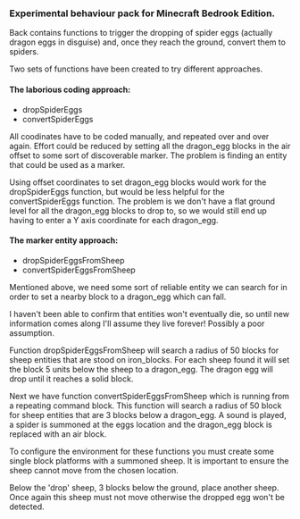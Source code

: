 ### Experimental behaviour pack for Minecraft Bedrook Edition.

Back contains functions to trigger the dropping of spider eggs (actually dragon eggs in disguise)
and, once they reach the ground, convert them to spiders.

Two sets of functions have been created to try different approaches.

#### The laborious coding approach:
* dropSpiderEggs
* convertSpiderEggs

All coodinates have to be coded manually, and repeated over and over again. Effort could be reduced by 
setting all the dragon_egg blocks in the air offset to some sort of discoverable marker. The problem
is finding an entity that could be used as a marker.

Using offset coordinates to set dragon_egg blocks would work for the dropSpiderEggs function, but would
be less helpful for the convertSpiderEggs function. The problem is we don't have a flat ground level for 
all the dragon_egg blocks to drop to, so we would still end up having to enter a Y axis coordinate
for each dragon_egg.

#### The marker entity approach:
* dropSpiderEggsFromSheep
* convertSpiderEggsFromSheep

Mentioned above, we need some sort of reliable entity we can search for in order to set a nearby block to a 
dragon_egg which can fall.

I haven't been able to confirm that entities won't eventually die, so until new information comes along I'll 
assume they live forever! Possibly a poor assumption.

Function dropSpiderEggsFromSheep will search a radius of 50 blocks for sheep entities that are stood on
iron_blocks. For each sheep found it will set the block 5 units below the sheep to a dragon_egg. The
dragon egg will drop until it reaches a solid block.

Next we have function convertSpiderEggsFromSheep which is running from a repeating command block. This function
will search a radius of 50 block for sheep entities that are 3 blocks below a dragon_egg. A sound is played,
a spider is summoned at the eggs location and the dragon_egg block is replaced with an air block.

To configure the environment for these functions you must create some single block platforms with a summoned sheep.
It is important to ensure the sheep cannot move from the chosen location.

Below the 'drop' sheep, 3 blocks below the ground, place another sheep. Once again this sheep must not move otherwise
the dropped egg won't be detected. 

 